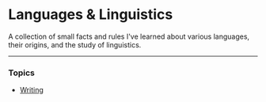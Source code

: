 # Languages & Linguistics

A collection of small facts and rules I've learned about various languages, their origins, and the study of linguistics.

---

### Topics

* [Writing](./writing/README.md)